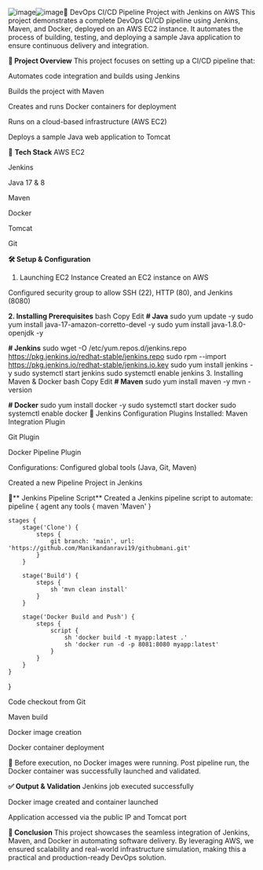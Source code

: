 ![image](https://github.com/user-attachments/assets/416f73b4-613d-4d0f-b762-481680133afc)![image](https://github.com/user-attachments/assets/c2730e73-4ec4-4f56-b709-b25d328acbbf)🚀 DevOps CI/CD Pipeline Project with Jenkins on AWS
This project demonstrates a complete DevOps CI/CD pipeline using Jenkins, Maven, and Docker, deployed on an AWS EC2 instance. It automates the process of building, testing, and deploying a sample Java application to ensure continuous delivery and integration.

**📌 Project Overview**
This project focuses on setting up a CI/CD pipeline that:

Automates code integration and builds using Jenkins

Builds the project with Maven

Creates and runs Docker containers for deployment

Runs on a cloud-based infrastructure (AWS EC2)

Deploys a sample Java web application to Tomcat

🧰 **Tech Stack**
AWS EC2

Jenkins

Java 17 & 8

Maven

Docker

Tomcat

Git

**🛠️ Setup & Configuration**
1. Launching EC2 Instance
Created an EC2 instance on AWS

Configured security group to allow SSH (22), HTTP (80), and Jenkins (8080)

**2. Installing Prerequisites**
bash
Copy
Edit
**# Java**
sudo yum update -y
sudo yum install java-17-amazon-corretto-devel -y
sudo yum install java-1.8.0-openjdk -y

**# Jenkins**
sudo wget -O /etc/yum.repos.d/jenkins.repo https://pkg.jenkins.io/redhat-stable/jenkins.repo
sudo rpm --import https://pkg.jenkins.io/redhat-stable/jenkins.io.key
sudo yum install jenkins -y
sudo systemctl start jenkins
sudo systemctl enable jenkins
3. Installing Maven & Docker
bash
Copy
Edit
**# Maven**
sudo yum install maven -y
mvn -version

**# Docker**
sudo yum install docker -y
sudo systemctl start docker
sudo systemctl enable docker
🔧 Jenkins Configuration
Plugins Installed:
Maven Integration Plugin

Git Plugin

Docker Pipeline Plugin

Configurations:
Configured global tools (Java, Git, Maven)

Created a new Pipeline Project in Jenkins

📄** Jenkins Pipeline Script**
Created a Jenkins pipeline script to automate:
pipeline {
    agent any
    tools {
        maven 'Maven'
    }

    stages {
        stage('Clone') {
            steps {
                git branch: 'main', url: 'https://github.com/Manikandanravi19/githubmani.git'
            }
        }

        stage('Build') {
            steps {
                sh 'mvn clean install'
            }
        }

        stage('Docker Build and Push') {
            steps {
                script {
                    sh 'docker build -t myapp:latest .'
                    sh 'docker run -d -p 8081:8080 myapp:latest'
                }
            }
        }
    }
}


Code checkout from Git

Maven build

Docker image creation

Docker container deployment

📌 Before execution, no Docker images were running. Post pipeline run, the Docker container was successfully launched and validated.

**✅ Output & Validation**
Jenkins job executed successfully

Docker image created and container launched

Application accessed via the public IP and Tomcat port

**🎯 Conclusion**
This project showcases the seamless integration of Jenkins, Maven, and Docker in automating software delivery. 
By leveraging AWS, we ensured scalability and real-world infrastructure simulation, making this a practical and production-ready DevOps solution.
